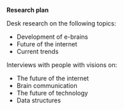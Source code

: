 **Research plan**


Desk research on the following topics:


* Development of e-brains
* Future of the internet
* Current trends


Interviews with people with visions on:


* The future of the internet
* Brain communication
* The future of technology
* Data structures